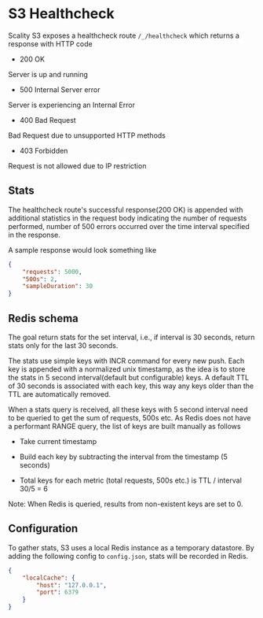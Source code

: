 # S3 Healthcheck

Scality S3 exposes a healthcheck route `/_/healthcheck` which returns a
response with HTTP code

- 200 OK

 Server is up and running

- 500 Internal Server error

 Server is experiencing an Internal Error

- 400 Bad Request

 Bad Request due to unsupported HTTP methods

- 403 Forbidden

 Request is not allowed due to IP restriction

## Stats

The healthcheck route's successful response(200 OK) is appended with
additional statistics in the request body indicating the number of requests
performed, number of 500 errors occurred over the time interval
specified in the response.

A sample response would look something like

```json
{
    "requests": 5000,
    "500s": 2,
    "sampleDuration": 30
}
```

## Redis schema

The goal return stats for the set interval, i.e., if interval is 30 seconds,
return stats only for the last 30 seconds.

The stats use simple keys with INCR command for every new push. Each key is
appended with a normalized unix timestamp, as the idea is to store the stats in
5 second interval(default but configurable) keys. A default TTL of 30
seconds is associated with each key, this way any keys older than the TTL are
automatically removed.

When a stats query is received, all these keys with 5 second interval need to
be queried to get the sum of requests, 500s etc. As Redis does not have a
performant RANGE query, the list of keys are built manually as follows

* Take current timestamp

* Build each key by subtracting the interval from the timestamp (5 seconds)

* Total keys for each metric (total requests, 500s etc.) is TTL / interval
  30/5  = 6

Note: When Redis is queried, results from non-existent keys are set to 0.

## Configuration

To gather stats, S3 uses a local Redis instance as a temporary
datastore. By adding the following config to `config.json`, stats
will be recorded in Redis.

```json
{
    "localCache": {
        "host": "127.0.0.1",
        "port": 6379
    }
}
```
